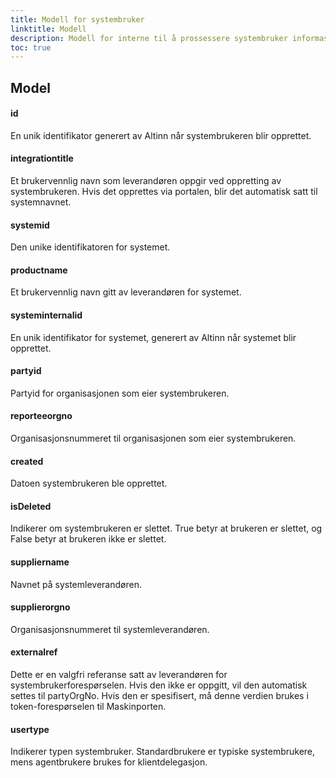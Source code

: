 ```yaml
---
title: Modell for systembruker
linktitle: Modell
description: Modell for interne til å prossessere systembruker informasjon
toc: true
---
```

## Model

#### id
En unik identifikator generert av Altinn når systembrukeren blir opprettet.

#### integrationtitle
Et brukervennlig navn som leverandøren oppgir ved oppretting av systembrukeren. Hvis det opprettes via portalen, blir det automatisk satt til systemnavnet.

#### systemid
Den unike identifikatoren for systemet.

#### productname
Et brukervennlig navn gitt av leverandøren for systemet.

#### systeminternalid
En unik identifikator for systemet, generert av Altinn når systemet blir opprettet.

#### partyid
Partyid for organisasjonen som eier systembrukeren.

#### reporteeorgno
Organisasjonsnummeret til organisasjonen som eier systembrukeren.

#### created
Datoen systembrukeren ble opprettet.

#### isDeleted
Indikerer om systembrukeren er slettet. True betyr at brukeren er slettet, og False betyr at brukeren ikke er slettet.

#### suppliername
Navnet på systemleverandøren.

#### supplierorgno
Organisasjonsnummeret til systemleverandøren.

#### externalref
Dette er en valgfri referanse satt av leverandøren for systembrukerforespørselen. Hvis den ikke er oppgitt, vil den automatisk settes til partyOrgNo. Hvis den er spesifisert, må denne verdien brukes i token-forespørselen til Maskinporten.

#### usertype
Indikerer typen systembruker. Standardbrukere er typiske systembrukere, mens agentbrukere brukes for klientdelegasjon.

